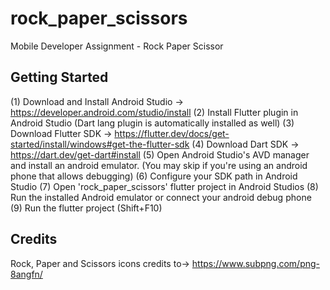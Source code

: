 # rock_paper_scissors

Mobile Developer Assignment - Rock Paper Scissor

## Getting Started

(1) Download and Install Android Studio -> https://developer.android.com/studio/install
(2) Install Flutter plugin in Android Studio (Dart lang plugin is automatically installed as well)
(3) Download Flutter SDK -> https://flutter.dev/docs/get-started/install/windows#get-the-flutter-sdk
(4) Download Dart SDK -> https://dart.dev/get-dart#install
(5) Open Android Studio's AVD manager and install an android emulator. (You may skip if you're using an android phone that allows debugging)
(6) Configure your SDK path in Android Studio
(7) Open 'rock_paper_scissors' flutter project in Android Studios
(8) Run the installed Android emulator or connect your android debug phone
(9) Run the flutter project (Shift+F10)

## Credits
Rock, Paper and Scissors icons credits to-> https://www.subpng.com/png-8angfn/